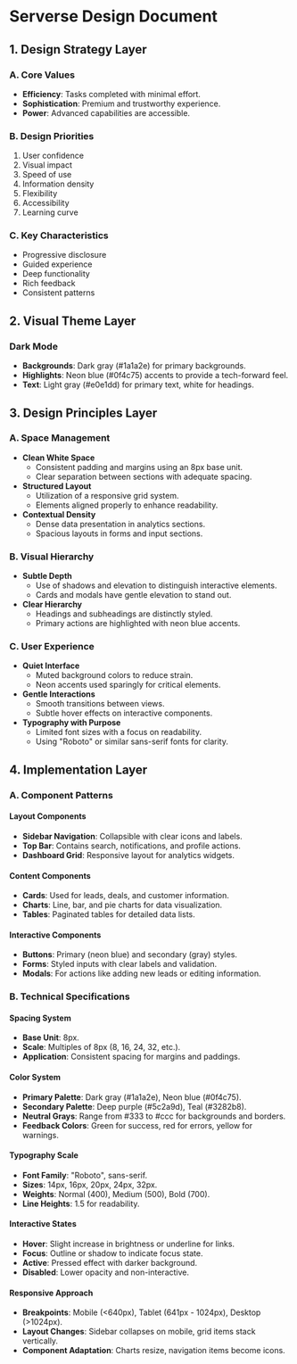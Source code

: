 # Serverse Design Document

## 1. Design Strategy Layer

### A. Core Values
- **Efficiency**: Tasks completed with minimal effort.
- **Sophistication**: Premium and trustworthy experience.
- **Power**: Advanced capabilities are accessible.

### B. Design Priorities
1. User confidence
2. Visual impact
3. Speed of use
4. Information density
5. Flexibility
6. Accessibility
7. Learning curve

### C. Key Characteristics
- Progressive disclosure
- Guided experience
- Deep functionality
- Rich feedback
- Consistent patterns

## 2. Visual Theme Layer

### Dark Mode
- **Backgrounds**: Dark gray (#1a1a2e) for primary backgrounds.
- **Highlights**: Neon blue (#0f4c75) accents to provide a tech-forward feel.
- **Text**: Light gray (#e0e1dd) for primary text, white for headings.

## 3. Design Principles Layer

### A. Space Management
- **Clean White Space**
  - Consistent padding and margins using an 8px base unit.
  - Clear separation between sections with adequate spacing.
- **Structured Layout**
  - Utilization of a responsive grid system.
  - Elements aligned properly to enhance readability.
- **Contextual Density**
  - Dense data presentation in analytics sections.
  - Spacious layouts in forms and input sections.

### B. Visual Hierarchy
- **Subtle Depth**
  - Use of shadows and elevation to distinguish interactive elements.
  - Cards and modals have gentle elevation to stand out.
- **Clear Hierarchy**
  - Headings and subheadings are distinctly styled.
  - Primary actions are highlighted with neon blue accents.

### C. User Experience
- **Quiet Interface**
  - Muted background colors to reduce strain.
  - Neon accents used sparingly for critical elements.
- **Gentle Interactions**
  - Smooth transitions between views.
  - Subtle hover effects on interactive components.
- **Typography with Purpose**
  - Limited font sizes with a focus on readability.
  - Using "Roboto" or similar sans-serif fonts for clarity.

## 4. Implementation Layer

### A. Component Patterns

#### Layout Components
- **Sidebar Navigation**: Collapsible with clear icons and labels.
- **Top Bar**: Contains search, notifications, and profile actions.
- **Dashboard Grid**: Responsive layout for analytics widgets.

#### Content Components
- **Cards**: Used for leads, deals, and customer information.
- **Charts**: Line, bar, and pie charts for data visualization.
- **Tables**: Paginated tables for detailed data lists.

#### Interactive Components
- **Buttons**: Primary (neon blue) and secondary (gray) styles.
- **Forms**: Styled inputs with clear labels and validation.
- **Modals**: For actions like adding new leads or editing information.

### B. Technical Specifications

#### Spacing System
- **Base Unit**: 8px.
- **Scale**: Multiples of 8px (8, 16, 24, 32, etc.).
- **Application**: Consistent spacing for margins and paddings.

#### Color System
- **Primary Palette**: Dark gray (#1a1a2e), Neon blue (#0f4c75).
- **Secondary Palette**: Deep purple (#5c2a9d), Teal (#3282b8).
- **Neutral Grays**: Range from #333 to #ccc for backgrounds and borders.
- **Feedback Colors**: Green for success, red for errors, yellow for warnings.

#### Typography Scale
- **Font Family**: "Roboto", sans-serif.
- **Sizes**: 14px, 16px, 20px, 24px, 32px.
- **Weights**: Normal (400), Medium (500), Bold (700).
- **Line Heights**: 1.5 for readability.

#### Interactive States
- **Hover**: Slight increase in brightness or underline for links.
- **Focus**: Outline or shadow to indicate focus state.
- **Active**: Pressed effect with darker background.
- **Disabled**: Lower opacity and non-interactive.

#### Responsive Approach
- **Breakpoints**: Mobile (<640px), Tablet (641px - 1024px), Desktop (>1024px).
- **Layout Changes**: Sidebar collapses on mobile, grid items stack vertically.
- **Component Adaptation**: Charts resize, navigation items become icons.
